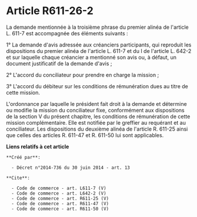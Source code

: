 # Article R611-26-2

La demande mentionnée à la troisième phrase du premier alinéa de l'article L. 611-7 est accompagnée des éléments suivants : 

1° La demande d'avis adressée aux créanciers participants, qui reproduit les dispositions du premier alinéa de l'article L.
611-7 et du I de l'article L. 642-2 et sur laquelle chaque créancier a mentionné son avis ou, à défaut, un document
justificatif de la demande d'avis ; 

2° L'accord du conciliateur pour prendre en charge la mission ; 

3° L'accord du débiteur sur les conditions de rémunération dues au titre de cette mission. 

L'ordonnance par laquelle le président fait droit à la demande et détermine ou modifie la mission du conciliateur fixe,
conformément aux dispositions de la section V du présent chapitre, les conditions de rémunération de cette mission
complémentaire. Elle est notifiée par le greffier au requérant et au conciliateur. Les dispositions du deuxième alinéa de
l'article R. 611-25 ainsi que celles des articles R. 611-47 et R. 611-50 lui sont applicables.

**Liens relatifs à cet article**

	**Créé par**:

	  - Décret n°2014-736 du 30 juin 2014 - art. 13

	**Cite**:

	  - Code de commerce - art. L611-7 (V)
	  - Code de commerce - art. L642-2 (V)
	  - Code de commerce - art. R611-25 (V)
	  - Code de commerce - art. R611-47 (V)
	  - Code de commerce - art. R611-50 (V)
